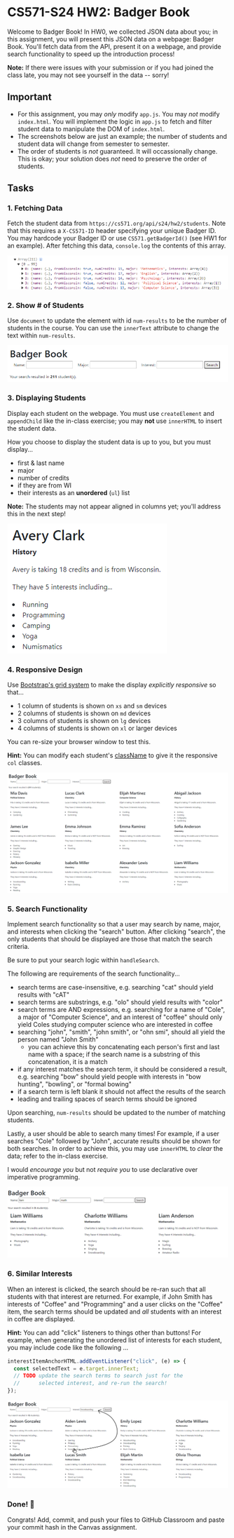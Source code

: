 # CS571-S24 HW2: Badger Book

Welcome to Badger Book! In HW0, we collected JSON data about you; in this assignment, you will present this JSON data on a webpage: Badger Book. You'll fetch data from the API, present it on a webpage, and provide search functionality to speed up the introduction process!

**Note:** If there were issues with your submission or if you had joined the class late, you may not see yourself in the data -- sorry!

## Important

- For this assignment, you may _only_ modify `app.js`. You may _not_ modify `index.html`. You will implement the logic in `app.js` to fetch and filter student data to manipulate the DOM of `index.html`.
- The screenshots below are just an example; the number of students and student data will change from semester to semester.
- The order of students is _not_ guaranteed. It will occassionally change. This is okay; your solution does _not_ need to preserve the order of students.

## Tasks

### 1. Fetching Data

Fetch the student data from `https://cs571.org/api/s24/hw2/students`. Note that this requires a `X-CS571-ID` header specifying your unique Badger ID. You may hardcode your Badger ID or use `CS571.getBadgerId()` (see HW1 for an example). After fetching this data, `console.log` the contents of this array.

![](_figures/step1.png)

### 2. Show # of Students

Use `document` to update the element with id `num-results` to be the number of students in the course. You can use the `innerText` attribute to change the text within `num-results`.

![](_figures/step2.png)

### 3. Displaying Students

Display each student on the webpage. You must use `createElement` and `appendChild` like the in-class exercise; you may **not** use `innerHTML` to insert the student data.

How you choose to display the student data is up to you, but you must display...

- first & last name
- major
- number of credits
- if they are from WI
- their interests as an **unordered** (`ul`) list

**Note:** The students may not appear aligned in columns yet; you'll address this in the next step!

![](_figures/step3.png)

### 4. Responsive Design

Use [Bootstrap's grid system](https://getbootstrap.com/docs/4.0/layout/grid/) to make the display _explicitly responsive_ so that...

- 1 column of students is shown on `xs` and `sm` devices
- 2 columns of students is shown on `md` devices
- 3 columns of students is shown on `lg` devices
- 4 columns of students is shown on `xl` or larger devices

You can re-size your browser window to test this.

**Hint:** You can modify each student's [className](https://developer.mozilla.org/en-US/docs/Web/API/Element/className) to give it the responsive `col` classes.

![](_figures/step4.png)

### 5. Search Functionality

Implement search functionality so that a user may search by name, major, and interests when clicking the "search" button. After clicking "search", the only students that should be displayed are those that match the search criteria.

Be sure to put your search logic within `handleSearch`.

The following are requirements of the search functionality...

- search terms are case-insensitive, e.g. searching "cat" should yield results with "cAT"
- search terms are substrings, e.g. "olo" should yield results with "color"
- search terms are AND expressions, e.g. searching for a name of "Cole", a major of "Computer Science", and an interest of "coffee" should only yield Coles studying computer science who are interested in coffee
- searching "john", "smith", "john smith", or "ohn smi", should all yield the person named "John Smith"
  - you can achieve this by concatenating each person's first and last name with a space; if the search name is a substring of this concatenation, it is a match
- if any interest matches the search term, it should be considered a result, e.g. searching "bow" should yield people with interests in "bow hunting", "bowling", or "formal bowing"
- if a search term is left blank it should not affect the results of the search
- leading and trailing spaces of search terms should be ignored

Upon searching, `num-results` should be updated to the number of matching students.

Lastly, a user should be able to search many times! For example, if a user searches "Cole" followed by "John", accurate results should be shown for both searches. In order to achieve this, you may use `innerHTML` to _clear_ the data; refer to the in-class exercise.

I would _encourage you_ but not _require you_ to use declarative over imperative programming.

![](_figures/step5.png)

### 6. Similar Interests

When an interest is clicked, the search should be re-ran such that all students with that interest are returned. For example, if John Smith has interests of "Coffee" and "Programming" and a user clicks on the "Coffee" item, the search terms should be updated and _all_ students with an interest in coffee are displayed.

**Hint:** You can add "click" listeners to things other than buttons! For example, when generating the unordered list of interests for each student, you may include code like the following ...

```js
interestItemAnchorHTML.addEventListener("click", (e) => {
  const selectedText = e.target.innerText;
  // TODO update the search terms to search just for the
  //      selected interest, and re-run the search!
});
```

![](_figures/step6.png)

### Done! 🥳

Congrats! Add, commit, and push your files to GitHub Classroom and paste your commit hash in the Canvas assignment.
